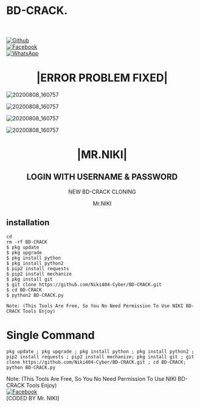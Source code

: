 # BD-CRACK.
<b></b> </br> <br>[![Github](https://img.shields.io/badge/Github-Niki404-Cyber-dimgray?style=flat-square&logo=github)](https://github.com/Niki404-Cyber)<br> [![Facebook](https://img.shields.io/badge/Facebook-Mr.NIKI-blue?style=flat-square&logo=facebook)](https://www.facebook.com/NIKI.CYBER404.OFFICIALS)<br> [![WhatsApp](https://img.shields.io/badge/WhatsApp-Mr.NIKI-blue?style=flat-square&logo=WhatsApp)](https://chat.whatsapp.com/IulgtTY1ao6HeowtyCFEGJ)

<h1 align="center"> |ERROR PROBLEM FIXED| </h1>
</p>

![20200808_160757](https://raw.githubusercontent.com/Niki404-Cyber/Niki404-Cyber/main/Screenshot_20220119-185853~2.png)

![20200808_160757](https://raw.githubusercontent.com/Niki404-Cyber/Niki404-Cyber/main/Screenshot_20220119-161131~2.png)

![20200808_160757](https://raw.githubusercontent.com/Niki404-Cyber/Niki404-Cyber/main/Screenshot_20220110-170001~2.png)

![20200808_160757](https://raw.githubusercontent.com/Niki404-Cyber/Niki404-Cyber/main/106824690-8dd73a00-66ad-11eb-89e2-53e13ac6f594.gif)

<h1 align="center"> |MR.NIKI|</h1>



<h2 align="center"> LOGIN WITH USERNAME & PASSWORD</h2>


<p align="center">
     NEW BD-CRACK CLONING
</p>



<p align="center">
              Mr.NIKI


## <b>installation</b>

```
cd
rm -rf BD-CRACK
$ pkg update
$ pkg upgrade
$ pkg install python
$ pkg install python2
$ pip2 install requests
$ pip2 install mechanize
$ pkg install git
$ git clone https://github.com/Niki404-Cyber/BD-CRACK.git
$ cd BD-CRACK
$ python2 BD-CRACK.py

Note: (This Tools Are Free, So You No Need Permission To Use NIKI BD-CRACK Tools Enjoy)

```

# Single Command 

```
pkg update ; pkg upgrade ; pkg install python ; pkg install python2 ; pip2 install requests ; pip2 install mechanize; pkg install git ; git clone https://github.com/Niki404-Cyber/BD-CRACK.git ; cd BD-CRACK; python BD-CRACK.py
```

 Note: (This Tools Are Free, So You No Need Permission To Use NIKI BD-CRACK Tools Enjoy)</br>
 [![Facebook](https://img.shields.io/badge/Facebook-Mr.NIKI-blue?style=flat-square&logo=facebook)](https://www.facebook.com/Tera.Bap.Ka.Link.Hain)</br>
 [CODED BY Mr. NIKI]
